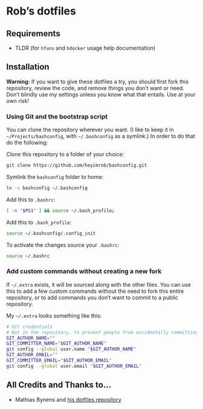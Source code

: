 # Rob’s dotfiles

## Requirements

- TLDR (for ```hfuns``` and ```hdocker``` usage help documentation)

## Installation

**Warning:** If you want to give these dotfiles a try, you should first fork this repository, review the code, and remove things you don’t want or need. Don’t blindly use my settings unless you know what that entails. Use at your own risk!

### Using Git and the bootstrap script

You can clone the repository wherever you want. (I like to keep it in `~/Projects/bashconfig`, with `~/.bashconfig` as a symlink.) In order to do that do the following:

Clone this repository to a folder of your choice:

```bash
git clone https://github.com/heyimrob/bashconfig.git
```

Symlink the ```bashconfig``` folder to home:

```bash
ln -s bashconfig ~/.bashconfig
```

Add this to ```.bashrc```:

```bash
[ -n "$PS1" ] && source ~/.bash_profile;
```

Add this to ```.bash_profile```:

```bash
source ~/.bashconfig/.config_init
```

To activate the changes source your ```.bashrc```:

```bash
source ~/.bashrc
```
### Add custom commands without creating a new fork

If `~/.extra` exists, it will be sourced along with the other files. You can use this to add a few custom commands without the need to fork this entire repository, or to add commands you don’t want to commit to a public repository.

My `~/.extra` looks something like this:

```bash
# Git credentials
# Not in the repository, to prevent people from accidentally committing under my name
GIT_AUTHOR_NAME=""
GIT_COMMITTER_NAME="$GIT_AUTHOR_NAME"
git config --global user.name "$GIT_AUTHOR_NAME"
GIT_AUTHOR_EMAIL=""
GIT_COMMITTER_EMAIL="$GIT_AUTHOR_EMAIL"
git config --global user.email "$GIT_AUTHOR_EMAIL"
```

## All Credits and Thanks to…

* Mathias Bynens and [his dotfiles repository](https://github.com/mathiasbynens/dotfiles)